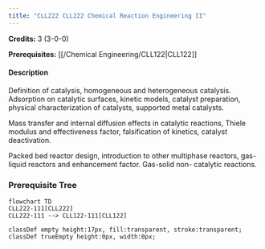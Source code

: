 ```yaml
---
title: "CLL222 CLL222 Chemical Reaction Engineering II"
---
```

**Credits:** 3 (3-0-0)

**Prerequisites:** [[/Chemical Engineering/CLL122|CLL122]]

#### Description
Definition of catalysis, homogeneous and heterogeneous catalysis. Adsorption on catalytic surfaces, kinetic models, catalyst preparation, physical characterization of catalysts, supported metal catalysts.

Mass transfer and internal diffusion effects in catalytic reactions, Thiele modulus and effectiveness factor, falsification of kinetics, catalyst deactivation.

Packed bed reactor design, introduction to other multiphase reactors, gas-liquid reactors and enhancement factor. Gas-solid non- catalytic reactions.

### Prerequisite Tree

```mermaid
flowchart TD
CLL222-111[CLL222]
CLL222-111 --> CLL122-111[CLL122]

classDef empty height:17px, fill:transparent, stroke:transparent;
classDef trueEmpty height:0px, width:0px;
```